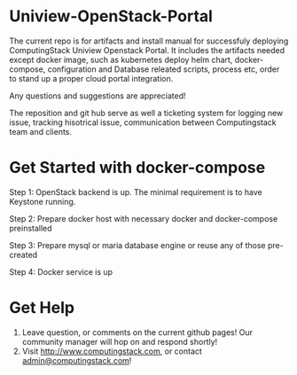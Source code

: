 # Uniview-OpenStack-Portal
The current repo is for artifacts and install manual for successfuly deploying ComputingStack Uniview Openstack Portal. It includes the artifacts needed except docker image, such as kubernetes deploy helm chart, docker-compose, configuration and Database releated scripts, process etc, order to stand up a proper cloud portal integration.

Any questions and suggestions are appreciated!

The reposition and git hub serve as well a ticketing system for logging new issue, tracking hisotrical issue, communication between Computingstack team and clients.

# Get Started with docker-compose

Step 1: OpenStack backend is up. The minimal requirement is to have Keystone running.

Step 2: Prepare docker host with necessary docker and docker-compose preinstalled

Step 3: Prepare mysql or maria database engine or reuse any of those pre-created

Step 4: Docker service is up

# Get Help

1. Leave question, or comments on the current github pages! Our community manager will hop on and respond shortly!
2. Visit http://www.computingstack.com, or contact admin@computingstack.com!

